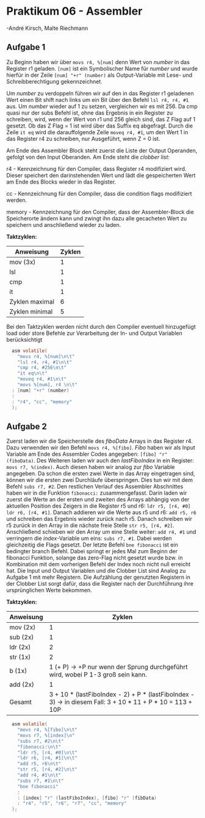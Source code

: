 # Praktikum 06 - Assembler

-André Kirsch, Malte Riechmann

## Aufgabe 1

Zu Beginn haben wir über ```movs r4, %[num]``` denn Wert von *number* in das Register r1 geladen. ```[num]```  ist ein Symbolischer Name für *number* und wurde hierfür in der Zeile ```[num] "+r" (number)```  als Output-Variable mit Lese- und Schreibberechtigung gekennzeichnet.

Um *number* zu verdoppeln führen wir auf den in das Register r1 geladenen Wert einen Bit shift nach links um ein Bit über den Befehl ```lsl r4, r4, #1``` aus. Um *number* wieder auf 1 zu setzen, vergleichen wir es mit 256. Da cmp quasi nur der subs Befehl ist, ohne das Ergebnis in ein Register zu schreiben, wird, wenn der Wert von r1 und 256 gleich sind, das Z Flag auf 1 gesetzt. Ob das Z Flag = 1 ist wird über das Suffix eq abgefragt. Durch die Zeile ```it eq``` wird die darauffolgende Zeile ```moveq r4, #1```, um den Wert 1 in das Register r4 zu schreiben, nur Ausgeführt, wenn Z = 0 ist.

Am Ende des Assembler Block steht zuerst die Liste der Output Operanden, gefolgt von den Input Oberanden. Am Ende steht die *clobber list*:

r4 - Kennzeichnung für den Compiler, dass Register r4 modifiziert wird. Dieser speichert den darinstehenden Wert und lädt die gespeicherten Wert am Ende des Blocks wieder in das Register.

cc -  Kennzeichnung für den Compiler, dass die condition flags modifiziert werden.

memory - Kennzeichnung für den Compiler, dass der Assembler-Block die Speicherorte ändern kann und 	zwingt ihn dazu alle gecacheten Wert zu speichern und anschließend wieder zu laden.

**Taktzyklen:**

| Anweisung      | Zyklen |
| -------------- | ------ |
| mov (3x)       | 1      |
| lsl            | 1      |
| cmp            | 1      |
| it             | 1      |
| Zyklen maximal | 6      |
| Zyklen minimal | 5      |

Bei den Taktzyklen werden nicht durch den Compiler eventuell hinzugefügt load oder store Befehle zur Verarbeitung der In- und Output Variablen berücksichtigt

````c
  asm volatile(
    "movs r4, %[num]\n\t"
    "lsl r4, r4, #1\n\t"
    "cmp r4, #256\n\t"
    "it eq\n\t"
    "moveq r4, #1\n\t"
    "movs %[num], r4 \n\t"
  : [num] "+r" (number)
  : 
  : "r4", "cc", "memory"
  );
````

## Aufgabe 2

Zuerst laden wir die Speicherstelle des *fiboData* Arrays in das Register r4. Dazu verwenden wir den Befehl ``movs r4, %[fibo]``. *Fibo* haben wir als Input Variable am Ende des Assembler Codes angegeben: ``[fibo] "r" (fiboData)``. Des Weiteren laden wir auch den *lastFiboIndex* in ein Register: ``movs r7, %(index)``. Auch diesen haben wir analog zur *fibo* Variable angegeben. Da schon die ersten zwei Werte in das Array eingetragen sind, können wir die ersten zwei Durchläufe überspringen. Dies tun wir mit dem Befehl ``subs r7, #2``. Den restlichen Verlauf des Assembler Abschnittes haben wir in die Funktion ``fibonacci:`` zusammengefasst. Darin laden wir zuerst die Werte an der ersten und zweiten des Arrays abhängig von der aktuellen Position des Zeigers in die Register r5 und r6: ``ldr r5, [r4, #0]`` `` ldr r6, [r4, #1]``. Danach addieren wir die Werte aus r5 und r6: ``add r5, r6`` und schreiben das Ergebnis wieder zurück nach r5. Danach schreiben wir r5 zurück in den Array in die nächste freie Stelle ``str r5, [r4, #2]``. Anschließend schieben wir den Array um eine Stelle weiter: ``add r4, #1`` und verringern die *index*-Variable um eins: ``subs r7, #1``. Dabei werden gleichzeitig die Flags gesetzt. Der letzte Befehl ``bne fibonacci`` ist ein bedingter branch Befehl. Dabei springt er jedes Mal zum Beginn der fibonacci Funktion, solange das zero-Flag nicht gesetzt wurde bzw. in Kombination mit dem vorherigen Befehl der Index noch nicht null erreicht hat. Die Input und Output Variablen und die Clobber List sind Analog zu Aufgabe 1 mit mehr Registern. Die Aufzählung der genutzten Registern in der Clobber List sorgt dafür, dass die Register nach der Durchführung ihre ursprünglichen Werte bekommen.

**Taktzyklen:**

| Anweisung | Zyklen                                                       |
| --------- | ------------------------------------------------------------ |
| mov (2x)  | 1                                                            |
| sub (2x)  | 1                                                            |
| ldr (2x)  | 2                                                            |
| str (1x)  | 2                                                            |
| b (1x)    | 1 (+ P) -> +P nur wenn der Sprung durchgeführt wird, wobei P 1-3 groß sein kann. |
| add (2x)  | 1                                                            |
| Gesamt    | 3 + 10 * (lastFiboIndex - 2) + P * (lastFiboIndex - 3) -> in diesem Fall: 3 + 10 * 11 + P * 10 = 113 + 10P |

````c
  asm volatile(
    "movs r4, %[fibo]\n\t"
    "movs r7, %[index]\n"
    "subs r7, #2\n\t"
    "fibonacci:\n\t"
    "ldr r5, [r4, #0]\n\t"
    "ldr r6, [r4, #1]\n\t"
    "add r5, r6\n\t"
    "str r5, [r4, #2]\n\t"
    "add r4, #1\n\t"
    "subs r7, #1\n\t"
    "bne fibonacci"
    : 
    : [index] "r" (lastFiboIndex), [fibo] "r" (fibData)
    : "r4", "r5", "r6", "r7", "cc", "memory"
  );
````


